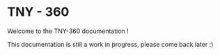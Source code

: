 # TNY - 360

Welcome to the TNY-360 documentation !

This documentation is still a work in progress, please come back later :)